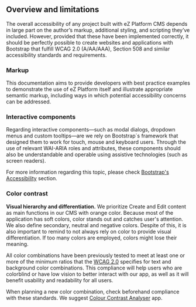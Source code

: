## <div class="mgt-2">Overview and limitations</div>
The overall accessibility of any project built with eZ Platform CMS depends in large part on the author’s markup, additional styling, and scripting they’ve included. However, provided that these have been implemented correctly, it should be perfectly possible to create websites and applications with Bootstrap that fulfill WCAG 2.0 (A/AA/AAA), Section 508 and similar accessibility standards and requirements.

### <div class="mgt-2">Markup</div>
This documentation aims to provide developers with best practice examples to demonstrate the use of eZ Platform itself and illustrate appropriate semantic markup, including ways in which potential accessibility concerns can be addressed.

### <div class="mgt-2">Interactive components</div>
Regarding interactive components—such as modal dialogs, dropdown menus and custom tooltips—are we rely on Bootstrap´s framework that designed them to work for touch, mouse and keyboard users. Through the use of relevant WAI-ARIA roles and attributes, these components should also be understandable and operable using assistive technologies (such as screen readers).

For more information regarding this topic, please check [Bootstrap's Accessibility](https://getbootstrap.com/docs/4.0/getting-started/accessibility/) section.

### <div class="mgt-2">Color contrast</div>
**Visual hierarchy and differentiation.** We prioritize Create and Edit content as main functions in our CMS with orange color. Because most of the application has soft colors, color stands out and catches user's attention. We also define secondary, neutral and negative colors. Despite of this, it is also important to remind to not always rely on color to provide visual differentiation. If too many colors are employed, colors might lose their meaning.

All color combinations have been previously tested to meet at least one or more of the minimum ratios that the [WCAG 2.0](https://www.w3.org/TR/WCAG20/) specifies for text and background color combinations. This compliance will help users who are colorblind or have low vision to better interact with our app, as well as it will benefit usability and readability for all users.

When planning a new color combination, check beforehand compliance with these standards. We suggest [Colour Contrast Analyser](https://www.paciellogroup.com/resources/contrastanalyser/) app.

